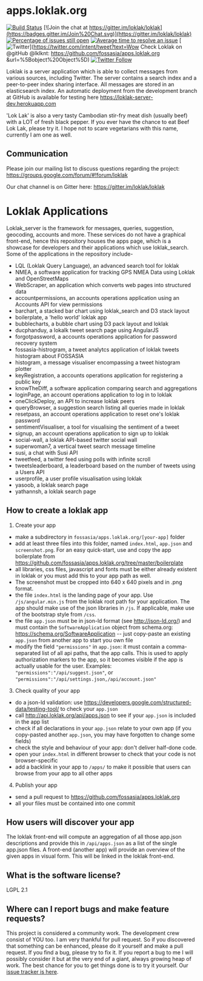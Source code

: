 # apps.loklak.org
[![Build Status](https://travis-ci.org/loklak/loklak_server.svg?branch=master)](https://travis-ci.org/fossasia/apps.loklak.org)
[![Join the chat at https://gitter.im/loklak/loklak](https://badges.gitter.im/Join%20Chat.svg)](https://gitter.im/loklak/loklak)
[![Percentage of issues still open](http://isitmaintained.com/badge/open/fossasia/apps.loklak.org.svg)](http://isitmaintained.com/project/fossasia/apps.loklak.org "Percentage of issues still open")
[![Average time to resolve an issue](http://isitmaintained.com/badge/resolution/fossasia/apps.loklak.org.svg)](http://isitmaintained.com/project/fossasia/apps.loklak.org "Average time to resolve an issue")
[![Twitter](https://img.shields.io/twitter/url/http/shields.io.svg?style=social)](https://twitter.com/intent/tweet?text=Wow Check Loklak on @gitHub @lklknt: https://github.com/fossasia/apps.loklak.org &url=%5Bobject%20Object%5D)
[![Twitter Follow](https://img.shields.io/twitter/follow/lklknt.svg?style=social&label=Follow&maxAge=2592000?style=flat-square)](https://twitter.com/lklknt)

Loklak is a server application which is able to collect messages from various sources, including Twitter. The server contains a search index and a peer-to-peer index sharing interface. All messages are stored in an elasticsearch index. An automatic deployment from the development branch at GitHub is available for testing here https://loklak-server-dev.herokuapp.com

'Lok Lak' is also a very tasty Cambodian stir-fry meat dish (usually beef) with a LOT of fresh black pepper. If you ever have the chance to eat Beef Lok Lak, please try it. I hope not to scare vegetarians with this name, currently I am one as well.

## Communication

Please join our mailing list to discuss questions regarding the project: https://groups.google.com/forum/#!forum/loklak

Our chat channel is on Gitter here: https://gitter.im/loklak/loklak

# Loklak Applications

Loklak_server is the framework for messages, queries, suggestion, geocoding, accounts and more. These services do not have a graphical front-end, hence this repository houses the apps page, which is a showcase for developers and their applications which use loklak_search.
Some of the applications in the repository include-
- LQL (Loklak Query Language), an advanced search tool for loklak
- NMEA, a software application for tracking GPS NMEA Data using Loklak and OpenStreetMaps
- WebScraper, an application which converts web pages into structured data
- accountpermissions, an accounts operations application using an Accounts API for view permissions
- barchart, a stacked bar chart using loklak_search and D3 stack layout
- boilerplate, a 'hello world' loklak app
- bubblecharts, a bubble chart using D3 pack layout and loklak
- ducphanduy, a lokalk tweet search page using AngularJS
- forgotpassword, a accounts operations application for  password recovery system
- fossasia-histrogram, a tweet analytcs application of loklak tweets histogram about FOSSASIA
- histogram, a message visualiser encompassing a tweet histogram plotter
- keyRegistration, a accounts operations application for registering a public key
- knowTheDiff, a software application comparing search and aggregations
- loginPage, an account operations application to log in to loklak
- oneClickDeploy, an API to increase loklak peers
- queryBrowser, a suggestion search listing all queries made in loklak
- resetpass, an account operations application to reset one's loklak password
- sentimentVisualiser, a tool for visualising the sentiment of a tweet
- signup, an account operations application to sign up to loklak
- social-wall, a loklak API-based twitter social wall
- superwoman7, a vertical tweet search message timeline
- susi, a chat with Susi API
- tweetfeed, a twitter feed using polls with infinite scroll
- tweetsleaderboard, a leaderboard based on the number of tweets using a Users API
- userprofile, a user profile visualisation using loklak
- yasoob, a loklak search page
- yathannsh, a loklak search page


## How to create a loklak app

1. Create your app
  - make a subdirectory in ```fossasia/apps.loklak.org/[your-app]``` folder
  - add at least three files into this folder, named ```index.html```, ```app.json``` and ```screenshot.png```.
    For an easy quick-start, use and copy the app boilerplate from
    https://github.com/fossasia/apps.loklak.org/tree/master/boilerplate
  - all libraries, css files, javascript and fonts must be either already existent
    in loklak or you must add this to your app path as well. 
  - The screenshot must be cropped into 640 x 640 pixels and in .png format.
  - the file ```index.html``` is the landing page of your app.
    Use ```/js/angular.min.js``` from the loklak root path for your application.
    The app should make use of the json libraries in ```/js```.
    If applicable, make use of the bootstrap style from ```/css```.
  - the file ```app.json``` must be in json-ld format (see http://json-ld.org/)
    and must contain the ```SoftwareApplication``` object from schema.org:
    https://schema.org/SoftwareApplication -- just copy-paste an existing ```app.json``` from another app to start you own file
  - modify the field ```"permissions"``` in ```app.json```: it must contain a comma-separated list of all api paths,
    that the app calls. This is used to apply authorization markers to the app, so it becomes visible if the app
    is actually usable for the user. Examples:
    ```"permissions":"/api/suggest.json"```, or ```"permissions":"/api/settings.json,/api/account.json"```

3. Check quality of your app
  - do a json-ld validation: use https://developers.google.com/structured-data/testing-tool/ to check your ```app.json```
  - call http://api.loklak.org/api/apps.json to see if your ```app.json``` is included in the app list
  - check if all declarations in your ```app.json``` relate to your own app
    (if you copy-pasted another ```app.json```, you may have forgotten to change some fields)
  - check the style and behaviour of your app: don't deliver half-done code.
  - open your ```index.html``` in different browser to check that your code is not browser-specific
  - add a backlink in your app to ```/apps/``` to make it possible that users can browse from your app to all other apps

4. Publish your app
  - send a pull request to https://github.com/fossasia/apps.loklak.org
  - all your files must be contained into one commit

## How users will discover your app
The loklak front-end will compute an aggregation of all those app.json descriptions and provide this in ```/api/apps.json``` as a list of the single app.json files.
A front-end (another app) will provide an overview of the given apps in visual form. This will be linked in the loklak front-end.


## What is the software license?

LGPL 2.1


## Where can I report bugs and make feature requests?

This project is considered a community work. The development crew consist of YOU too. I am very thankful for pull request. So if you discovered that something can be enhanced, please do it yourself and make a pull request. If you find a bug, please try to fix it. If you report a bug to me I will possibly consider it but at the very end of a giant, always growing heap of work. The best chance for you to get things done is to try it yourself. Our [issue tracker is here](https://github.com/loklak/loklak_server/issues).
